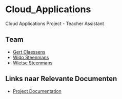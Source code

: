 # Cloud_Applications
Cloud Applications Project - Teacher Assistant

## Team
- [Gert Claessens](https://github.com/Wizla)
- [Wido Steenmans](https://github.com/WickedWido)
- [Wietse Steenmans](https://github.com/WietseSteenmans)

## Links naar Relevante Documenten
- [Project Documentation](https://github.com/WietseSteenmans/Cloud_Applications/blob/master/Project%20Documentation.md "Documentatie van het hele project.")
